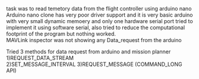 task was to read temetory data from the flight controller using arduino nano
Arduino nano clone has very poor driver support and it is very basic arduino with very small dynamic memoery and only one hardware serial port tried to implement it using software serial, also tried to reduce the computational footprint of the program but nothing worked.                             
MAVLink inspector was not showing any Data_request from the arduino
   
Tried 3 methods for data request from arduino and mission planner 
1)REQUEST_DATA_STREAM                                                                                           
2)SET_MESSAGE_INTERVAL
3)REQUEST_MESSAGE (COMMAND_LONG API)
